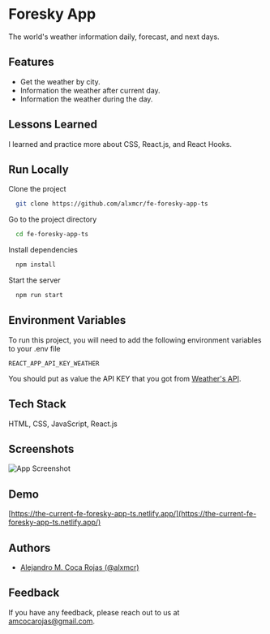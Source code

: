 
# Foresky App

The world's weather information daily, forecast, and next days.


## Features

- Get the weather by city.
- Information the weather after current day.
- Information the weather during the day.

  
## Lessons Learned

I learned and practice more about CSS, React.js, and React Hooks.

  
## Run Locally

Clone the project

```bash
  git clone https://github.com/alxmcr/fe-foresky-app-ts
```

Go to the project directory

```bash
  cd fe-foresky-app-ts
```

Install dependencies

```bash
  npm install
```

Start the server

```bash
  npm run start
```

  
## Environment Variables

To run this project, you will need to add the following environment variables to your .env file

`REACT_APP_API_KEY_WEATHER`

You should put as value the API KEY that you got from [Weather's API](https://www.weatherapi.com/).

  
## Tech Stack

HTML, CSS, JavaScript, React.js

  
## Screenshots

![App Screenshot](https://res.cloudinary.com/images-alex-projects/image/upload/v1623008099/Portfolio/fe-foresky-app-ts-images/fe-foresky-app-ts_yupard.png)

  
## Demo

[https://the-current-fe-foresky-app-ts.netlify.app/](https://the-current-fe-foresky-app-ts.netlify.app/)

  
## Authors

- [Alejandro M. Coca Rojas (@alxmcr)](https://www.github.com/alxmcr)

  
## Feedback

If you have any feedback, please reach out to us at amcocarojas@gmail.com.

  